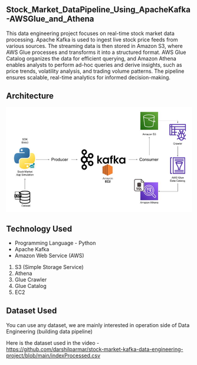 ## Stock_Market_DataPipeline_Using_ApacheKafka-AWSGlue_and_Athena
This data engineering project focuses on real-time stock market data processing. Apache Kafka is used to ingest live stock price feeds from various sources. The streaming data is then stored in Amazon S3, where AWS Glue processes and transforms it into a structured format. AWS Glue Catalog organizes the data for efficient querying, and Amazon Athena enables analysts to perform ad-hoc queries and derive insights, such as price trends, volatility analysis, and trading volume patterns. The pipeline ensures scalable, real-time analytics for informed decision-making.

## Architecture 
<img src="ProjectArchitecture.jpg">

## Technology Used
- Programming Language - Python
- Apache Kafka
- Amazon Web Service (AWS)
1. S3 (Simple Storage Service)
2. Athena
3. Glue Crawler
4. Glue Catalog
5. EC2



## Dataset Used
You can use any dataset, we are mainly interested in operation side of Data Engineering (building data pipeline) 

Here is the dataset used in the video - https://github.com/darshilparmar/stock-market-kafka-data-engineering-project/blob/main/indexProcessed.csv









